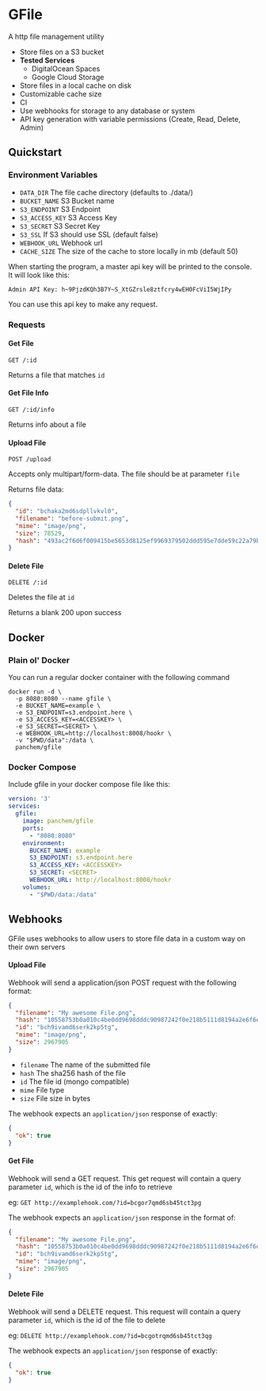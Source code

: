 # GFile

A http file management utility

- Store files on a S3 bucket
- **Tested Services**
  - DigitalOcean Spaces
  - Google Cloud Storage
- Store files in a local cache on disk
- Customizable cache size
- CI
- Use webhooks for storage to any database or system
- API key generation with variable permissions (Create, Read, Delete, Admin)

## Quickstart

### Environment Variables

- `DATA_DIR` The file cache directory (defaults to ./data/)
- `BUCKET_NAME` S3 Bucket name
- `S3_ENDPOINT` S3 Endpoint
- `S3_ACCESS_KEY` S3 Access Key
- `S3_SECRET` S3 Secret Key
- `S3_SSL` If S3 should use SSL (default false)
- `WEBHOOK_URL` Webhook url
- `CACHE_SIZE` The size of the cache to store locally in mb (default 50)

When starting the program, a master api key will be printed to the console. It will look like this:

```
Admin API Key: h~9PjzdKQh3B7Y~S_XtGZrsle8ztfcry4wEH0FcViI5WjIPy
```

You can use this api key to make any request.

### Requests

#### Get File

`GET /:id`

Returns a file that matches `id`

#### Get File Info

`GET /:id/info`

Returns info about a file

#### Upload File

`POST /upload`

Accepts only multipart/form-data. The file should be at parameter `file`

Returns file data:

```json
{
  "id": "bchaka2md6sdpllvkvl0",
  "filename": "before-submit.png",
  "mime": "image/png",
  "size": 78529,
  "hash": "493ac2f6d6f009415be5653d8125ef9969379502ddd595e7dde59c22a79b432c"
}
```

#### Delete File

`DELETE /:id`

Deletes the file at `id`

Returns a blank 200 upon success

## Docker

### Plain ol' Docker

You can run a regular docker container with the following command

```shell
docker run -d \
  -p 8080:8080 --name gfile \
  -e BUCKET_NAME=example \
  -e S3_ENDPOINT=s3.endpoint.here \
  -e S3_ACCESS_KEY=<ACCESSKEY> \
  -e S3_SECRET=<SECRET> \
  -e WEBHOOK_URL=http://localhost:8008/hookr \
  -v "$PWD/data":/data \
  panchem/gfile
```

### Docker Compose

Include gfile in your docker compose file like this:

```yaml
version: '3'
services:
  gfile:
    image: panchem/gfile
    ports:
      - "8080:8080"
    environment:
      BUCKET_NAME: example
      S3_ENDPOINT: s3.endpoint.here
      S3_ACCESS_KEY: <ACCESSKEY>
      S3_SECRET: <SECRET>
      WEBHOOK_URL: http://localhost:8008/hookr
    volumes:
      - "$PWD/data:/data"
```

## Webhooks

GFile uses webhooks to allow users to store file data in a custom way on their own servers

#### Upload File

Webhook will send a application/json POST request with the following format:

```json
{
  "filename": "My awesome File.png",
  "hash": "10558753b0a010c4be0dd9698dddc90987242f0e218b5111d8194a2e6f6e5266",
  "id": "bch9ivamd6serk2kp5tg",
  "mime": "image/png",
  "size": 2967905
}
```

- `filename` The name of the submitted file
- `hash` The sha256 hash of the file
- `id` The file id (mongo compatible)
- `mime` File type
- `size` File size in bytes

The webhook expects an `application/json` response of exactly:

```json
{
  "ok": true
}
```

#### Get File

Webhook will send a GET request. This get request will contain a query parameter `id`, which is the id of the info to retrieve

eg: `GET http://examplehook.com/?id=bcgor7qmd6sb45tct3pg`

The webhook expects an `application/json` response in the format of:

```json
{
  "filename": "My awesome File.png",
  "hash": "10558753b0a010c4be0dd9698dddc90987242f0e218b5111d8194a2e6f6e5266",
  "id": "bch9ivamd6serk2kp5tg",
  "mime": "image/png",
  "size": 2967905
}
```

#### Delete File

Webhook will send a DELETE request. This request will contain a query parameter `id`, which is the id of the file to delete

eg: `DELETE http://examplehook.com/?id=bcgotrqmd6sb45tct3qg`

The webhook expects an `application/json` response of exactly:

```json
{
  "ok": true
}
```
